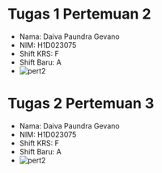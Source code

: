 # Tugas 1 Pertemuan 2
- Nama: Daiva Paundra Gevano
- NIM: H1D023075
- Shift KRS: F
- Shift Baru: A
- ![pert2](https://github.com/estehangat/prakpemmob-1/blob/main/pert2.jpg)

# Tugas 2 Pertemuan 3
- Nama: Daiva Paundra Gevano
- NIM: H1D023075
- Shift KRS: F
- Shift Baru: A
- ![pert2]([pert3.mp4](https://github.com/estehangat/prak-pemmob/blob/7bcfe6f11ae897078f20c9b726fdd9f3db02ee15/pert3.mp4))
